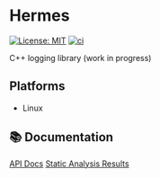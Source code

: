 # Hermes

[![License: MIT](https://img.shields.io/badge/License-MIT-yellow.svg)](LICENSE)
[![ci](https://github.com/onurtuncer1/Hermes/actions/workflows/gcc-release.yml/badge.svg)](https://github.com/onurtuncer1/Hermes/actions/workflows/gcc-release.yml)&nbsp;


C++ logging library (work in progress)

## Platforms
* Linux

## 📚 Documentation

[API Docs](https://onurtuncer1.github.io/Hermes/)
[Static Analysis Results](https://onurtuncer1.github.io/Hermes/static_analysis)



